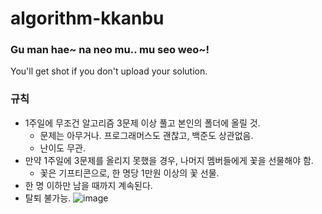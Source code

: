 # algorithm-kkanbu
### Gu man hae~ na neo mu.. mu seo weo~!
You'll get shot if you don't upload your solution.

### 규칙
- 1주일에 무조건 알고리즘 3문제 이상 풀고 본인의 폴더에 올릴 것.
  - 문제는 아무거나. 프로그래머스도 괜찮고, 백준도 상관없음.
  - 난이도 무관.
- 만약 1주일에 3문제를 올리지 못했을 경우, 나머지 멤버들에게 꽃을 선물해야 함.
  - 꽃은 기프티콘으로, 한 명당 1만원 이상의 꽃 선물.
- 한 명 이하만 남을 때까지 계속된다.
- 탈퇴 불가능.
![image](https://user-images.githubusercontent.com/42052110/136189529-20c8c32d-9a64-4633-adad-a4f6d7b3b5cc.png)

